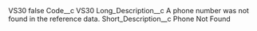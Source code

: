 <?xml version="1.0" encoding="UTF-8"?>
<CustomMetadata xmlns="http://soap.sforce.com/2006/04/metadata" xmlns:xsi="http://www.w3.org/2001/XMLSchema-instance" xmlns:xsd="http://www.w3.org/2001/XMLSchema">
    <label>VS30</label>
    <protected>false</protected>
    <values>
        <field>Code__c</field>
        <value xsi:type="xsd:string">VS30</value>
    </values>
    <values>
        <field>Long_Description__c</field>
        <value xsi:type="xsd:string">A phone number was not found in the reference data.</value>
    </values>
    <values>
        <field>Short_Description__c</field>
        <value xsi:type="xsd:string">Phone Not Found</value>
    </values>
</CustomMetadata>
